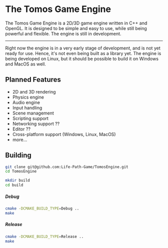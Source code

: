 # The Tomos Game Engine

The Tomos Game Engine is a 2D/3D game engine written in C++ and OpenGL. It is designed to be simple and easy to use,
while still being powerful and flexible. The engine is still in development.

---

Right now the engine is in a very early stage of development, and is not yet ready for use. Hence, it's not even being
built as a library yet. The engine is being developed on Linux, but it should be possible to build it on Windows and
MacOS as well.

## Planned Features

- 2D and 3D rendering
- Physics engine
- Audio engine
- Input handling
- Scene management
- Scripting support
- Networking support ??
- Editor ??
- Cross-platform support (Windows, Linux, MacOS)
- more...

## Building

```bash
git clone git@github.com:Life-Path-Game/TomosEngine.git
cd TomosEngine
```

```bash
mkdir build
cd build
```

##### Debug

```bash
cmake -DCMAKE_BUILD_TYPE=Debug ..
make
```

##### Release

```bash
cmake -DCMAKE_BUILD_TYPE=Release ..
make
```
